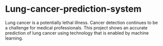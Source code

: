 # Lung-cancer-prediction-system
Lung cancer is a potentially lethal illness. Cancer detection continues to be a challenge for medical professionals. This project shows an accurate prediction of lung cancer using technology that is enabled by machine learning.
